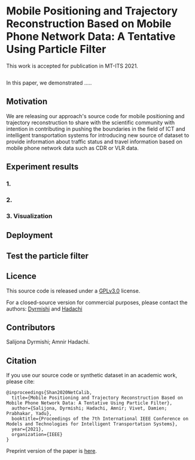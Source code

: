 # Mobile Positioning and Trajectory Reconstruction Based on Mobile Phone Network Data: A Tentative Using Particle Filter

This work is accepted for publication in MT-ITS 2021.

<img src="">

In this paper, we demonstrated .....

## Motivation
We are releasing our approach's source code for mobile positioning and trajectory reconstruction to share with the scientific community with intention in contributing in pushing the boundaries in the field of ICT and intelligent transportation systems for introducing new source of dataset to provide information about traffic status and travel information based on mobile phone network data such as CDR or VLR data. 

## Experiment results
### 1. 


### 2. 


### 3. Visualization

## Deployment


## Test the particle filter

## Licence 
This source code is released under a [GPLv3.0](https://github.com/simonwu53/NetCalib-Lidar-Camera-Auto-calibration/blob/master/LICENSE) license. 

For a closed-source version for commercial purposes, please contact the authors: [Dyrmishi](mailto:salijona.dyrmishi@uni.lu) and [Hadachi](mailto:hadachi@ut.ee)


## Contributors
Salijona Dyrmishi; Amnir Hadachi.  

## Citation 
If you use our source code or synthetic dataset in an academic work, please cite:
```
@inproceedings{Shan2020NetCalib,
  title={Mobile Positioning and Trajectory Reconstruction Based on Mobile Phone Network Data: A Tentative Using Particle Filter},
  author={Salijona, Dyrmishi; Hadachi, Amnir; Vivet, Damien; Prabhakar, Yadu},
  booktitle={Proceedings of the 7th International IEEE Conference on Models and Technologies for Intelligent Transportation Systems},
  year={2021},
  organization={IEEE}
}
```

Preprint version of the paper is [here]().


